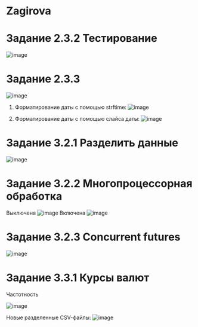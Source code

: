 # Zagirova
# Задание 2.3.2 Тестирование
![image](https://user-images.githubusercontent.com/92687732/208684961-4132b03b-2971-48eb-9e35-69a10dcf0fac.png)

# Задание 2.3.3 
![image](https://user-images.githubusercontent.com/92687732/209934489-a1d7fb3f-4b82-4ed1-a012-f0a93de19547.png)

1. Форматирование даты с помощью strftime:
![image](https://user-images.githubusercontent.com/92687732/209934263-172980e0-4498-4046-b58c-02c6160b795a.png)

2. Форматирование даты с помощью слайса даты:
![image](https://user-images.githubusercontent.com/92687732/209934331-96fe35a0-1621-4fe5-9a03-b026a7949a22.png)

# Задание 3.2.1 Разделить данные
![image](https://user-images.githubusercontent.com/92687732/209948353-8494be74-82e1-41d9-96f4-e8817fe7300e.png)

# Задание 3.2.2 Многопроцессорная обработка 
Выключена
![image](https://user-images.githubusercontent.com/92687732/209963583-35cea057-ea3d-4117-b6bb-c78eda72516d.png)
Включена
![image](https://user-images.githubusercontent.com/92687732/209963596-ec5b7441-4761-4215-975e-f27d1af04cac.png)

# Задание 3.2.3 Concurrent futures
![image](https://user-images.githubusercontent.com/92687732/209965364-1a36a0eb-b52f-4591-89a3-df2b85fa3b63.png)

# Задание 3.3.1 Курсы валют
Частотность

![image](https://user-images.githubusercontent.com/92687732/210054301-2e8d3b2b-4826-45e1-a229-845fbc6939cd.png)

Новые разделенные CSV-файлы:
![image](https://user-images.githubusercontent.com/92687732/210054352-42d5b7dc-4ac4-4fa5-9e03-76640c86bfd9.png)

